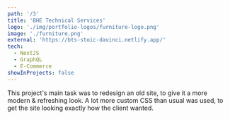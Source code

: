```yaml
---
path: '/3'
title: 'BHE Technical Services'
logo: './img/portfolio-logos/furniture-logo.png'
image: './furniture.png'
external: 'https://bts-stoic-davinci.netlify.app/'
tech:
  - NextJS
  - GraphQL
  - E-Commerce
showInProjects: false
---
```


This project's main task was to redesign an old site, to give it a more modern & refreshing look. A lot more custom CSS than usual was used, to get the site looking exactly how the client wanted.